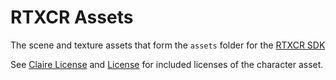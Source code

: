 # RTXCR Assets

The scene and texture assets that form the `assets` folder for the [RTXCR SDK](https://github.com/NVIDIA-RTX/RTXCR)

See [Claire License](Claire/NVIDIA%20License%20for%20Claire%20Assets%20(2024.11.18)%20%5BFINAL%5D.pdf) and [License](License.txt) for included licenses of the character asset.
